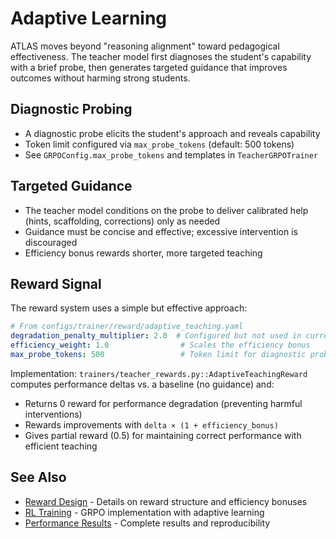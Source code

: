 # Adaptive Learning

ATLAS moves beyond "reasoning alignment" toward pedagogical effectiveness. The teacher model first diagnoses the student's capability with a brief probe, then generates targeted guidance that improves outcomes without harming strong students.

## Diagnostic Probing

- A diagnostic probe elicits the student's approach and reveals capability
- Token limit configured via `max_probe_tokens` (default: 500 tokens)
- See `GRPOConfig.max_probe_tokens` and templates in `TeacherGRPOTrainer`

## Targeted Guidance

- The teacher model conditions on the probe to deliver calibrated help (hints, scaffolding, corrections) only as needed
- Guidance must be concise and effective; excessive intervention is discouraged
- Efficiency bonus rewards shorter, more targeted teaching

## Reward Signal

The reward system uses a simple but effective approach:

```yaml
# From configs/trainer/reward/adaptive_teaching.yaml
degradation_penalty_multiplier: 2.0  # Configured but not used in current implementation
efficiency_weight: 1.0                # Scales the efficiency bonus  
max_probe_tokens: 500                 # Token limit for diagnostic probing
```

Implementation: `trainers/teacher_rewards.py::AdaptiveTeachingReward` computes performance deltas vs. a baseline (no guidance) and:
- Returns 0 reward for performance degradation (preventing harmful interventions)
- Rewards improvements with `delta × (1 + efficiency_bonus)`
- Gives partial reward (0.5) for maintaining correct performance with efficient teaching

## See Also

- [Reward Design](reward-design.md) - Details on reward structure and efficiency bonuses
- [RL Training](../guides/rl-training.md) - GRPO implementation with adaptive learning
- [Performance Results](../../README.md#performance-results) - Complete results and reproducibility